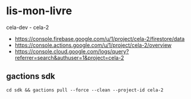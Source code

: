 # lis-mon-livre

cela-dev - cela-2

  - https://console.firebase.google.com/u/1/project/cela-2/firestore/data
  - https://console.actions.google.com/u/1/project/cela-2/overview
  - https://console.cloud.google.com/logs/query?referrer=search&authuser=1&project=cela-2

## gactions sdk

`cd sdk && gactions pull --force --clean --project-id cela-2`
